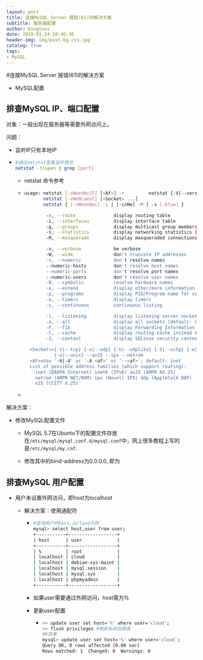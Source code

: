 ```yaml
---
layout: post
title: 连接MySQL Server 报错(61)的解决方案
subtitle: 服务器配置
author: Kingtous
date: 2019-01-24 10:46:36
header-img: img/post-bg-css.jpg
catalog: true
tags:
- MySQL
---
```




#连接MySQL Server 报错(61)的解决方案

- MySQL配置

## 排查MySQL IP、端口配置

对象：一般出现在服务器等需要外网访问上。

问题：

- 监听IP只有本地IP

- ```bash
  #通过netstat查看监听情况
  netstat -tlupen | grep [port]
  ```

  - netstat 命令参考

  - ```bash
    usage: netstat [-vWeenNcCF] [<Af>] -r         netstat {-V|--version|-h|--help}
           netstat [-vWnNcaeol] [<Socket> ...]
           netstat { [-vWeenNac] -i | [-cnNe] -M | -s [-6tuw] }
    
            -r, --route              display routing table
            -i, --interfaces         display interface table
            -g, --groups             display multicast group memberships
            -s, --statistics         display networking statistics (like SNMP)
            -M, --masquerade         display masqueraded connections
    
            -v, --verbose            be verbose
            -W, --wide               don't truncate IP addresses
            -n, --numeric            don't resolve names
            --numeric-hosts          don't resolve host names
            --numeric-ports          don't resolve port names
            --numeric-users          don't resolve user names
            -N, --symbolic           resolve hardware names
            -e, --extend             display other/more information
            -p, --programs           display PID/Program name for sockets
            -o, --timers             display timers
            -c, --continuous         continuous listing
    
            -l, --listening          display listening server sockets
            -a, --all                display all sockets (default: connected)
            -F, --fib                display Forwarding Information Base (default)
            -C, --cache              display routing cache instead of FIB
            -Z, --context            display SELinux security context for sockets
    
      <Socket>={-t|--tcp} {-u|--udp} {-U|--udplite} {-S|--sctp} {-w|--raw}
               {-x|--unix} --ax25 --ipx --netrom
      <AF>=Use '-6|-4' or '-A <af>' or '--<af>'; default: inet
      List of possible address families (which support routing):
        inet (DARPA Internet) inet6 (IPv6) ax25 (AMPR AX.25)
        netrom (AMPR NET/ROM) ipx (Novell IPX) ddp (Appletalk DDP)
        x25 (CCITT X.25)
    ```

  - 

解决方案：

- 修改MySQL配置文件

  - MySQL 5.7在Ubuntu下的配置文件存放在```/etc/mysql/mysql.conf.d/mysql.conf```中，网上很多教程上写的是```/etc/mysql/my.cnf```.

  - 修改其中的bind-address为0.0.0.0, 即为

## 排查MySQL 用户配置

- 用户未设置外网访问，即host为localhost

  - 解决方案：使用通配符

    - ```bash
      #查询用户的host,以cloud为例
      mysql> select host,user from user;
      +-----------+------------------+
      | host      | user             |
      +-----------+------------------+
      | %         | root             |
      | localhost | cloud            |
      | localhost | debian-sys-maint |
      | localhost | mysql.session    |
      | localhost | mysql.sys        |
      | localhost | phpmyadmin       |
      +-----------+------------------+
      ```

    - 如果user需要通过外网访问，host需为%

    - 更新user配置

      - ```bash
        >> update user set host='%' where user='cloud';
        >> flush privileges #刷新系统权限表
        ##效果
        mysql> update user set host='%' where user='cloud';
        Query OK, 0 rows affected (0.00 sec)
        Rows matched: 1  Changed: 0  Warnings: 0
        ```
